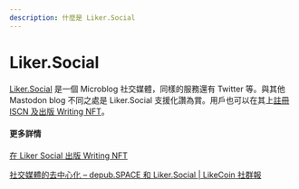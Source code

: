 ```yaml
---
description: 什麼是 Liker.Social
---
```


# Liker.Social

[Liker.Social](https://liker.social/) 是一個 Microblog 社交媒體，同樣的服務還有 Twitter 等。與其他 Mastodon blog 不同之處是 Liker.Social 支援化讚為賞。用戶也可以在其上[註冊 ISCN 及出版 Writing NFT](../general-guides/writing-nft/nft-portal/#publish-writing-nft-on-liker.social)。

#### 更多詳情

[在 Liker Social 出版 Writing NFT](https://blog.like.co/zh/liker-social-%E4%B9%9F%E5%8F%AF%E4%BB%A5%E5%87%BA%E7%89%88-writing-nft/)

[社交媒體的去中心化 – depub.SPACE 和 Liker.Social | LikeCoin 社群報](https://blog.like.co/zh/%E7%A4%BE%E4%BA%A4%E5%AA%92%E9%AB%94%E7%9A%84%E5%8E%BB%E4%B8%AD%E5%BF%83%E5%8C%96-depub-space-%E5%92%8C-liker-social-likecoin-%E7%A4%BE%E7%BE%A4%E5%A0%B1/)
